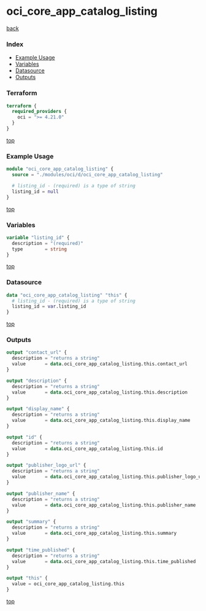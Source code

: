 # oci_core_app_catalog_listing

[back](../oci.md)

### Index

- [Example Usage](#example-usage)
- [Variables](#variables)
- [Datasource](#datasource)
- [Outputs](#outputs)

### Terraform

```terraform
terraform {
  required_providers {
    oci = ">= 4.21.0"
  }
}
```

[top](#index)

### Example Usage

```terraform
module "oci_core_app_catalog_listing" {
  source = "./modules/oci/d/oci_core_app_catalog_listing"

  # listing_id - (required) is a type of string
  listing_id = null
}
```

[top](#index)

### Variables

```terraform
variable "listing_id" {
  description = "(required)"
  type        = string
}
```

[top](#index)

### Datasource

```terraform
data "oci_core_app_catalog_listing" "this" {
  # listing_id - (required) is a type of string
  listing_id = var.listing_id
}
```

[top](#index)

### Outputs

```terraform
output "contact_url" {
  description = "returns a string"
  value       = data.oci_core_app_catalog_listing.this.contact_url
}

output "description" {
  description = "returns a string"
  value       = data.oci_core_app_catalog_listing.this.description
}

output "display_name" {
  description = "returns a string"
  value       = data.oci_core_app_catalog_listing.this.display_name
}

output "id" {
  description = "returns a string"
  value       = data.oci_core_app_catalog_listing.this.id
}

output "publisher_logo_url" {
  description = "returns a string"
  value       = data.oci_core_app_catalog_listing.this.publisher_logo_url
}

output "publisher_name" {
  description = "returns a string"
  value       = data.oci_core_app_catalog_listing.this.publisher_name
}

output "summary" {
  description = "returns a string"
  value       = data.oci_core_app_catalog_listing.this.summary
}

output "time_published" {
  description = "returns a string"
  value       = data.oci_core_app_catalog_listing.this.time_published
}

output "this" {
  value = oci_core_app_catalog_listing.this
}
```

[top](#index)